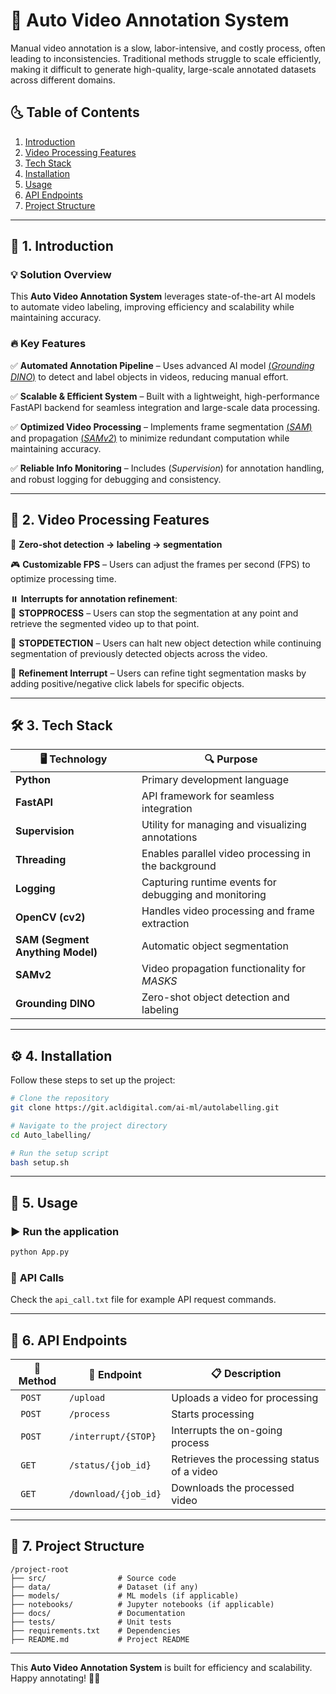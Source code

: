 # 🚀 **Auto Video Annotation System**
Manual video annotation is a slow, labor-intensive, and costly process, often leading to inconsistencies. Traditional methods struggle to scale efficiently, making it difficult to generate high-quality, large-scale annotated datasets across different domains.  
  

## 🌜 **Table of Contents**
1.  [Introduction](#1-introduction)
2.  [Video Processing Features](#2-video-processing-features)
3.  [Tech Stack](#3-tech-stack)
4.  [Installation](#4-installation)
5.  [Usage](#5-usage)
6.  [API Endpoints](#6-api-endpoints)
7.  [Project Structure](#7-project-structure)

---
  
## 📌 **1. Introduction**

### 💡 **Solution Overview**  
This **Auto Video Annotation System** leverages state-of-the-art AI models to automate video labeling, improving efficiency and scalability while maintaining accuracy.

### 🔥 **Key Features**  
✅ **Automated Annotation Pipeline** – Uses advanced AI model [(*Grounding DINO*)](https://github.com/IDEA-Research/GroundingDINO) to detect and label objects in videos, reducing manual effort.  

✅ **Scalable & Efficient System** – Built with a lightweight, high-performance FastAPI backend for seamless integration and large-scale data processing.  

✅ **Optimized Video Processing** – Implements frame segmentation [(*SAM*)](https://github.com/facebookresearch/segment-anything) and propagation [(*SAMv2*)](https://github.com/SauravMaheshkar/samv2) to minimize redundant computation while maintaining accuracy.  

✅ **Reliable Info Monitoring** – Includes (*Supervision*) for annotation handling, and robust logging for debugging and consistency.  

---

## 🎥 **2. Video Processing Features**

🎯 **Zero-shot detection → labeling → segmentation**  

🎮 **Customizable FPS** – Users can adjust the frames per second (FPS) to optimize processing time.  

⏸️ **Interrupts for annotation refinement**:  
   🔹 **STOPPROCESS** – Users can stop the segmentation at any point and retrieve the segmented video up to that point.  
   
   🔹 **STOPDETECTION** – Users can halt new object detection while continuing segmentation of previously detected objects across the video.  
   
   🔹 **Refinement Interrupt** – Users can refine tight segmentation masks by adding positive/negative click labels for specific objects.  

---

## 🛠️ **3. Tech Stack**

| 🖥️ Technology | 🔍 Purpose |
|------------|---------|
|  **Python** | Primary development language |
|  **FastAPI** | API framework for seamless integration |
|  **Supervision** | Utility for managing and visualizing annotations |
|  **Threading** | Enables parallel video processing in the background |
|  **Logging** | Capturing runtime events for debugging and monitoring |
|  **OpenCV (cv2)** | Handles video processing and frame extraction |
|  **SAM (Segment Anything Model)** | Automatic object segmentation |
|  **SAMv2** | Video propagation functionality for *MASKS* |
|  **Grounding DINO** | Zero-shot object detection and labeling |

---

## ⚙️ **4. Installation**

Follow these steps to set up the project:

```sh
# Clone the repository
git clone https://git.acldigital.com/ai-ml/autolabelling.git

# Navigate to the project directory
cd Auto_labelling/

# Run the setup script
bash setup.sh
```

---

## 🚀 **5. Usage**

### ▶️ **Run the application**
```sh
python App.py
```

### 📝 **API Calls**  
Check the `api_call.txt` file for example API request commands.

---

## 🔗 **6. API Endpoints**

| 📡 Method | 🔗 Endpoint | 📋 Description |
|--------|---------|-------------|
| ` POST` | `/upload` | Uploads a video for processing |
| ` POST` | `/process` | Starts processing |
| ` POST` | `/interrupt/{STOP}` | Interrupts the on-going process |
| ` GET` | `/status/{job_id}` | Retrieves the processing status of a video |
| ` GET` | `/download/{job_id}` | Downloads the processed video |

---

## 📂 **7. Project Structure**

```
/project-root
├── src/                # Source code
├── data/               # Dataset (if any)
├── models/             # ML models (if applicable)
├── notebooks/          # Jupyter notebooks (if applicable)
├── docs/               # Documentation
├── tests/              # Unit tests
├── requirements.txt    # Dependencies
├── README.md           # Project README
```

---

This **Auto Video Annotation System** is built for efficiency and scalability. Happy annotating! 🎥🚀

